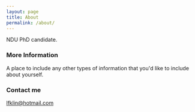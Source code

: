```yaml
---
layout: page
title: About
permalink: /about/
---
```


NDU PhD candidate.

### More Information

A place to include any other types of information that you'd like to include about yourself.

### Contact me

[lfklin@hotmail.com](mailto:email@domain.com)
